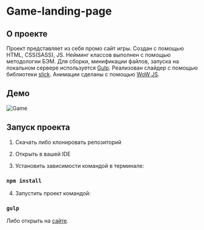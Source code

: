 # Game-landing-page

## О проекте

Проект представляет из себя промо сайт игры. Создан с помощью HTML, CSS(SASS), JS. Нейминг классов выполнен с помощью методологии БЭМ. 
Для сборки, минификации файлов, запуска на локальном сервере используется [Gulp](https://gulpjs.com/).
Реализован слайдер с помощью библиотеки [slick](https://kenwheeler.github.io/slick/).
Анимации сделаны с помощью [WoW JS](https://wowjs.uk/).

## Демо

![Game](https://user-images.githubusercontent.com/72670840/217917032-886a4b66-ce8b-422e-93e9-b6d2aaa07023.gif)

## Запуск проекта

1. Скачать либо клонировать репозиторий

2. Открыть в вашей IDE

3. Установить зависимости командой в терминале:

### `npm install`

4. Запустить проект командой:

### `gulp`

Либо открыть на [сайте](https://www.mikhailvoevodin.ru/game/index.html).
